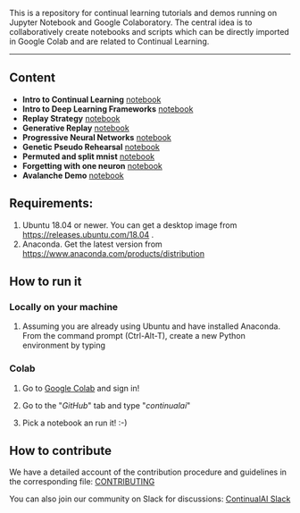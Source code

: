 This is a repository for continual learning tutorials and demos running on Jupyter Notebook and Google Colaboratory. The central idea is to collaboratively create notebooks and scripts which can be directly imported in Google Colab and are related to Continual Learning. 

---

## Content

- **Intro to Continual Learning** [notebook](./notebooks/intro_to_continual_learning.ipynb)
- **Intro to Deep Learning Frameworks** [notebook](./notebooks/intro_to_dl_frameworks.ipynb)
- **Replay Strategy** [notebook](./notebooks/CL_via_simple_rehearsal.ipynb)
- **Generative Replay** [notebook](./notebooks/intro_to_generative_replay.ipynb)
- **Progressive Neural Networks** [notebook](./notebooks/CL_via_PNN.ipynb)
- **Genetic Pseudo Rehearsal** [notebook](./notebooks/Genetic_Pseudo_Rehearsal_Demo.ipynb)
- **Permuted and split mnist** [notebook](./notebooks/permuted_and_split_mnist.ipynb)
- **Forgetting with one neuron** [notebook](./notebooks/forgetting_with_one_neuron.ipynb)
- **Avalanche Demo** [notebook](./notebooks/avalanche_demo.ipynb)

## Requirements: 
1. Ubuntu 18.04 or newer. You can get a desktop image from https://releases.ubuntu.com/18.04 .
2. Anaconda. Get the latest version from https://www.anaconda.com/products/distribution

## How to run it

### Locally on your machine
1. Assuming you are already using Ubuntu and have installed Anaconda. From the command prompt (Ctrl-Alt-T), create a new Python environment by typing 

### Colab
1. Go to [Google Colab](https://colab.research.google.com) and sign in!

2. Go to the "*GitHub*" tab and type "*continualai*"

3. Pick a notebook an run it! :-)

## How to contribute

We have a detailed account of the contribution procedure and guidelines in the corresponding file: [CONTRIBUTING](CONTRIBUTING.md)

You can also join our community on Slack for discussions: [ContinualAI Slack](https://continualai.herokuapp.com/)
